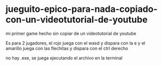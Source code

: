 # jueguito-epico-para-nada-copiado-con-un-videotutorial-de-youtube
mi primer game hecho sin copiar de un videotutorial de youtube

Es para 2 jugadores, el rojo juega con el wasd y dispara con la e y el amarillo juega con las flechitas y dispara con el ctrl derecho

no hay .exe, se juega ejecutando el archivo en la terminal
